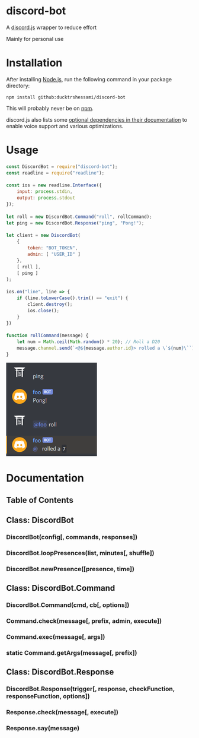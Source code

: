 # discord-bot

A [discord.js](https://discord.js.org/#/) wrapper to reduce effort

Mainly for personal use

# Installation

After installing [Node.js](https://nodejs.org/), run the following command in your package directory:

```
npm install github:ducktrshessami/discord-bot
```

This will probably never be on [npm](https://www.npmjs.com/).

discord.js also lists some [optional dependencies in their documentation](https://discord.js.org/#/docs/main/master/general/welcome) to enable voice support and various optimizations.

# Usage

```js
const DiscordBot = require("discord-bot");
const readline = require("readline");

const ios = new readline.Interface({
    input: process.stdin,
    output: process.stdout
});

let roll = new DiscordBot.Command("roll", rollCommand);
let ping = new DiscordBot.Response("ping", "Pong!");

let client = new DiscordBot(
    {
        token: "BOT_TOKEN",
        admin: [ "USER_ID" ]
    },
    [ roll ],
    [ ping ]
);

ios.on("line", line => {
    if (line.toLowerCase().trim() == "exit") {
        client.destroy();
        ios.close();
    }
})

function rollCommand(message) {
    let num = Math.ceil(Math.random() * 20); // Roll a D20
    message.channel.send(`<@${message.author.id}> rolled a \`${num}\``).catch(console.error);
}
```

![Example bot](./assets/images/foo.png)

# Documentation

## Table of Contents

## Class: DiscordBot

### DiscordBot(config[, commands, responses])

### DiscordBot.loopPresences(list, minutes[, shuffle])

### DiscordBot.newPresence([presence, time])

## Class: DiscordBot.Command

### DiscordBot.Command(cmd, cb[, options])

### Command.check(message[, prefix, admin, execute])

### Command.exec(message[, args])

### static Command.getArgs(message[, prefix])

## Class: DiscordBot.Response

### DiscordBot.Response(trigger[, response, checkFunction, responseFunction, options])

### Response.check(message[, execute])

### Response.say(message)
